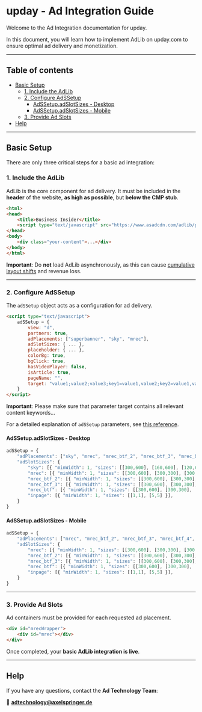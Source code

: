 # upday - Ad Integration Guide

Welcome to the Ad Integration documentation for upday.

In this document, you will learn how to implement AdLib on upday.com to ensure optimal ad delivery and monetization.

---

## Table of contents

- [Basic Setup](#basic-setup)
   - [1. Include the AdLib](#1-include-the-adlib)
   - [2. Configure AdSSetup](#2-configure-adssetup)
      - [AdSSetup.adSlotSizes - Desktop](#adssetupadslotsizes---desktop)
      - [AdSSetup.adSlotSizes - Mobile](#adssetupadslotsizes---mobile)
   - [3. Provide Ad Slots](#3-provide-ad-slots)
- [Help](#help)

---

## Basic Setup

There are only three critical steps for a basic ad integration:

### 1. Include the AdLib

AdLib is the core component for ad delivery. It must be included in the **header** of the website, **as high as possible**, but **below the CMP stub**.

```html
<html>
<head>
    <title>Business Insider</title>
    <script type="text/javascript" src="https://www.asadcdn.com/adlib/pages/upday.js"></script>
</head>
<body>
    <div class="your-content">...</div>
</body>
</html>
```

**Important**: Do **not** load AdLib asynchronously, as this can cause [cumulative layout shifts](https://github.com/spring-media/adsolutions-implementationReference/blob/master/cumulative-layout-shift.md) and revenue loss.

---

### 2. Configure AdSSetup

The `adSSetup` object acts as a configuration for ad delivery.

```html
<script type="text/javascript">
    adSSetup = {
        view: "d",
        partners: true,
        adPlacements: ["superbanner", "sky", "mrec"],
        adSlotSizes: { ... },
        placeholder: { ... },
        colorBg: true,
        bgClick: true,
        hasVideoPlayer: false,
        isArticle: true,
        pageName: "",
        target: "value1;value2;value3;key1=value1,value2;key2=value1,value2;"
    }
</script>
```

**Important**: Please make sure that parameter target contains all relevant content keywords...

For a detailed explanation of `adSSetup` parameters, see [this reference](https://github.com/spring-media/adsolutions-implementationReference/blob/master/general/adSSetup-in-detail.md).

#### AdSSetup.adSlotSizes - Desktop

```javascript
adSSetup = {
    "adPlacements": ["sky", "mrec", "mrec_btf_2", "mrec_btf_3", "mrec_btf_4", "mrec_btf", "inpage"],
    "adSlotSizes": {
        "sky": [{ "minWidth": 1, "sizes": [[300,600], [160,600], [120,600] }],
        "mrec": [{ "minWidth": 1, "sizes": [[300,600], [300,300], [300,250]], [300,75]], [320,160], [320,75], [320,50] }],
        "mrec_btf_2": [{ "minWidth": 1, "sizes": [[300,600], [300,300], [300,250]], [300,75]], [320,160], [320,75], [320,50] }],
        "mrec_btf_3": [{ "minWidth": 1, "sizes": [[300,600], [300,300], [300,250]], [300,75]], [320,160], [320,75], [320,50] }],
        "mrec_btf": [{ "minWidth": 1, "sizes": [[300,600], [300,300], [300,250]], [300,75]], [320,160], [320,75], [320,50] }],
        "inpage": [{ "minWidth": 1, "sizes": [[1,1], [5,5] }],
    }
}
```

#### AdSSetup.adSlotSizes - Mobile

```javascript
adSSetup = {
    "adPlacements": ["mrec", "mrec_btf_2", "mrec_btf_3", "mrec_btf_4", "mrec_btf", "inpage"],
    "adSlotSizes": { 
        "mrec": [{ "minWidth": 1, "sizes": [[300,600], [300,300], [300,250]], [300,75]], [320,160], [320,75], [320,50] }],
        "mrec_btf_2": [{ "minWidth": 1, "sizes": [[300,600], [300,300], [300,250]], [300,75]], [320,160], [320,75], [320,50] }],
        "mrec_btf_3": [{ "minWidth": 1, "sizes": [[300,600], [300,300], [300,250]], [300,75]], [320,160], [320,75], [320,50] }],
        "mrec_btf": [{ "minWidth": 1, "sizes": [[300,600], [300,300], [300,250]], [300,75]], [320,160], [320,75], [320,50] }],
        "inpage": [{ "minWidth": 1, "sizes": [[1,1], [5,5] }],
    }
}
```

---

### 3. Provide Ad Slots

Ad containers must be provided for each requested ad placement.

```html
<div id="mrecWrapper">
    <div id="mrec"></div>
</div>
```

Once completed, your **basic AdLib integration is live**.

---

## Help

If you have any questions, contact the **Ad Technology Team**:

📧 **adtechnology@axelspringer.de**
